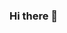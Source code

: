 ### Hi there 👋

<!--
hello **berenicealligood/berenicealligood** is a ✨ _special_ ✨ repository because its `README.md` (this file) appears on your GitHub profile.

Here are some ideas to get you started:

- 🔭 I’m currently working on life...
- 🌱 I’m currently learning .happy life..
- 👯 I’m looking to collaborate on help...
- 🤔 I’m looking for help with ..news.
- 💬 Ask me about here...
- 📫 How to reach me: here...
- 😄 Pronouns: dare to dream...
- ⚡ Fun fact: ..i am fishman)woman).
-->
